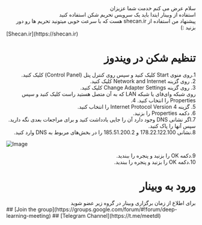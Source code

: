 <div dir="rtl">
  سلام عرض می کنم خدمت شما عزیزان
 </div>
<div dir="rtl">
  استفاده از وبینار ایتدا باید یک سرویس تحریم شکن استفاده کنید
</div>
<div dir="rtl">
پیشنهاد من استفاده از shecan.ir هست که با سرعت خوبی میتونید تحریم ها رو دور بزنید :)
</div>
[Shecan.ir](https://shecan.ir)
<h1 dir="rtl">
تنظیم شکن در ویندوز
</h1>
<div dir="rtl">
1.روی منوی Start کلیک کنید و سپس روی کنترل پنل (Control Panel) کلیک کنید.
  </div>
<div dir="rtl">
2. روی گزینه Network and Internet کلیک کنید.
  </div>
<div dir="rtl">
3. روی گزینه Change Adapter Settings کلیک کنید.
  </div>
<div dir="rtl">
روی شبکه وای‌فای یا شبکه LAN که به آن متصل هستید راست کلیک کنید و سپس Properties را انتخاب کنید.
4.   </div>
<div dir="rtl">
5. گزینه Internet Protocol Version 4 را انتخاب کنید.
  </div>
<div dir="rtl">
6. دکمه Properties را بزنید.
  </div>
<div dir="rtl">
7.اگر نشانی DNS وجود دارد آن را جایی یادداشت کنید و برای مراجعات بعدی نگه دارید. سپس آنها را پاک کنید.
  </div>
<div dir="rtl">
8.نشانی 178.22.122.100 و 185.51.200.2 را در بخش‌های مربوط به DNS وارد کنید.
  </div>

![Image](https://shecan.ir/wp-content/uploads/2019/06/properties.png)


<div dir="rtl">
9.دکمه OK را بزنید و پنجره را ببندید.
  </div>
<div dir="rtl">
10.دکمه OK را بزنید و پنجره را ببندید.
  </div>
<h1 dir="rtl">
  ورود به وبینار
  </h1>

<div dir="rtl">
  برای اطلاع از زمان برگزاری وبینار در گروه زیر عضو شوید
  </div>
## [Join the group](https://groups.google.com/forum/#!forum/deep-learning-meeting)
## [Telegram Channel](https://t.me/meetdl)
